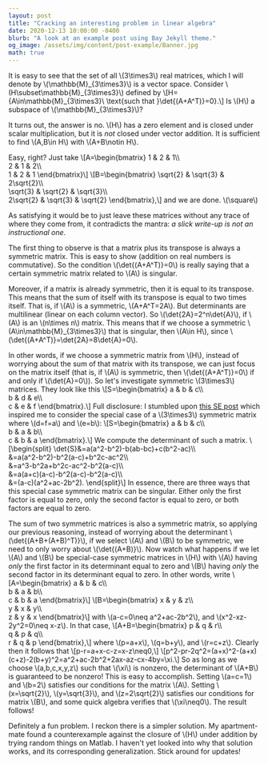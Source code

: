 ```yaml
---
layout: post
title: "Cracking an interesting problem in linear algebra"
date: 2020-12-13 10:00:00 -0400
blurb: "A look at an example post using Bay Jekyll theme."
og_image: /assets/img/content/post-example/Banner.jpg
math: true
---
```

It is easy to see that the set of all \\(3\times3\\) real matrices, which I will denote by \\(\mathbb{M}\_{3\times3}\\) is a vector space. Consider \\(H\subset\mathbb{M}\_{3\times3}\\) defined by
\\[H=\{A\in\mathbb{M}\_{3\times3}\ \text{such that }\det{(A+A^T)}=0\}.\\]
Is \\(H\\) a subspace of \\(\mathbb{M}\_{3\times3}\\)?

It turns out, the answer is no. \\(H\\) has a zero element and is closed under scalar multiplication, but it is _not_ closed under vector addition. It is sufficient to find \\(A,B\in H\\) with \\(A+B\notin H\\).

Easy, right? Just take
\\[A=\begin{bmatrix}
1 & 2 & 1\\\\\
2 & 1 & 2\\\\\
1 & 2 & 1
\end{bmatrix}\\]
\\[B=\begin{bmatrix}
\sqrt{2} & \sqrt{3} & 2\sqrt{2}\\\\\
\sqrt{3} & \sqrt{2} & \sqrt{3}\\\\\
2\sqrt{2} & \sqrt{3} & \sqrt{2}
\end{bmatrix},\\]
and we are done. \\(\square\\)

As satisfying it would be to just leave these matrices without any trace of where they come from, it contradicts the mantra: _a slick write-up is not an instructional one_.

The first thing to observe is that a matrix plus its transpose is always a symmetric matrix. This is easy to show (addition on real numbers is commutative). So the condition \\(\det{(A+A^T)}=0\\) is really saying that a certain symmetric matrix related to \\(A\\) is singular.

Moreover, if a matrix is already symmetric, then it is equal to its transpose. This means that the sum of itself with its transpose is equal to two times itself. That is, if \\(A\\) is a symmetric, \\(A+A^T=2A\\). But determinants are multilinear (linear on each column vector). So \\(\det{2A}=2^n\det{A}\\), if \\(A\\) is an \\(n\times n\\) matrix. This means that if we choose a symmetric \\(A\in\mathbb{M}_{3\times3}\\) that is singular, then \\(A\in H\\), since \\(\det{(A+A^T)}=\det{2A}=8\det{A}=0\\).

In other words, if we choose a symmetric matrix from \\(H\\), instead of worrying about the sum of that matrix with its transpose, we can just focus on the matrix itself (that is, if \\(A\\) is symmetric, then \\(\det{(A+A^T)}=0\\) if and only if \\(\det{A}=0\\)). So let's investigate symmetric \\(3\times3\\) matrices. They look like this
\\[S=\begin{bmatrix}
a & b & c\\\\\
b & d & e\\\\\
c & e & f
\end{bmatrix}.\\] 
Full disclosure: I stumbled upon <a href="https://math.stackexchange.com/questions/603213/are-there-simple-methods-for-calculating-the-determinant-of-symmetric-matrices" target="_blank">this SE post</a> which inspired me to consider the special case of a \\(3\times3\\) symmetric matrix where \\(d=f=a\\) and \\(e=b\\):
\\[S=\begin{bmatrix}
a & b & c\\\\\
b & a & b\\\\\
c & b & a
\end{bmatrix}.\\]
​We compute the determinant of such a matrix.
\\[\begin{split}
\det{S}&=a(a^2-b^2)-b(ab-bc)+c(b^2-ac)\\\\\
&=a(a^2-b^2)-b^2(a-c)+b^2c-ac^2\\\\\
&=a^3-b^2a+b^2c-ac^2-b^2(a-c)\\\\\
&=a(a+c)(a-c)-b^2(a-c)-b^2(a-c)\\\\\
&=(a-c)(a^2+ac-2b^2).
\end{split}\\]
In essence, there are three ways that this special case symmetric matrix can be singular. Either only the first factor is equal to zero, only the second factor is equal to zero, or both factors are equal to zero.

The sum of two symmetric matrices is also a symmetric matrix, so applying our previous reasoning, instead of worrying about the determinant \\(\det{(A+B+(A+B)^T)}\\), if we select \\(A\\) and \\(B\\) to be symmetric, we need to only worry about \\(\det{(A+B)}\\). Now watch what happens if we let \\(A\\) and \\(B\\) be special-case symmetric matrices in \\(H\\) with \\(A\\) having _only_ the first factor in its determinant equal to zero and \\(B\\) having _only_ the second factor in its determinant equal to zero. In other words, write
\\[A=\begin{bmatrix}
a & b & c\\\\\
b & a & b\\\\\
c & b & a
\end{bmatrix}\\]
\\[B=\begin{bmatrix}
x & y & z\\\\\
y & x & y\\\\\
z & y & x
\end{bmatrix}\\]
with \\(a-c=0\neq a^2+ac-2b^2\\), and \\(x^2-xz-2y^2=0\neq x-z\\). In that case,
\\[A+B=\begin{bmatrix}
p & q & r\\\\\
q & p & q\\\\\
r & q & p
\end{bmatrix},\\]
where \\(p=a+x\\), \\(q=b+y\\), and \\(r=c+z\\). Clearly then it follows that
\\[p-r=a+x-c-z=x-z\neq0,\\]
\\[p^2-pr-2q^2=(a+x)^2-(a+x)(c+z)-2(b+y)^2=a^2+ac-2b^2+2ax-az-cx-4by=\xi.\\]
So as long as we choose \\(a,b,c,x,y,z\\) such that \\(\xi\\) is nonzero, the determinant of \\(A+B\\) is guaranteed to be nonzero! This is easy to accomplish. Setting \\(a=c=1\\) and \\(b=2\\) satisfies our conditions for the matrix \\(A\\). Setting \\(x=\sqrt{2}\\), \\(y=\sqrt{3}\\), and \\(z=2\sqrt{2}\\) satisfies our conditions for matrix \\(B\\), and some quick algebra verifies that \\(\xi\neq0\\). The result follows!

Definitely a fun problem. I reckon there is a simpler solution. My apartment-mate found a counterexample against the closure of \\(H\\) under addition by trying random things on Matlab. I haven't yet looked into why that solution works, and its corresponding generalization. Stick around for updates!